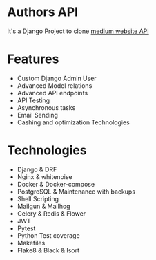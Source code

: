 
# Authors API

It's a Django Project to clone [medium website API](https://medium.com/)



# Features
* Custom Django Admin User
* Advanced Model relations
* Advanced API endpoints
* API Testing
* Asynchronous tasks
* Email Sending
* Cashing and optimization Technologies


# Technologies
* Django & DRF
* Nginx & whitenoise
* Docker & Docker-compose
* PostgreSQL & Maintenance with backups 
* Shell Scripting
* Mailgun & Mailhog
* Celery & Redis & Flower
* JWT
* Pytest
* Python Test coverage
* Makefiles
* Flake8 & Black & Isort
